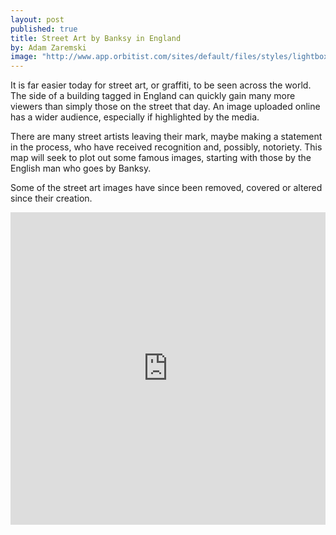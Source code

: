 ```yaml
---
layout: post
published: true
title: Street Art by Banksy in England
by: Adam Zaremski
image: "http://www.app.orbitist.com/sites/default/files/styles/lightbox_800/public/images/Banksy-anti-immigration.jpg"
---
```

It is far easier today for street art, or graffiti, to be seen across the world. The side of a building tagged in England can quickly gain many more viewers than simply those on the street that day. An image uploaded online has a wider audience, especially if highlighted by the media.

There are many street artists leaving their mark, maybe making a statement in the process, who have received recognition and, possibly, notoriety. This map will seek to plot out some famous images, starting with those by the English man who goes by Banksy.

Some of the street art images have since been removed, covered or altered since their creation.

<iframe width="100%" height="500px" src="http://app.orbitist.com/embed-light/227" frameborder="0" allowfullscreen></iframe>